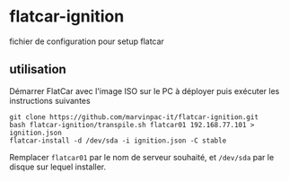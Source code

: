 # flatcar-ignition
fichier de configuration pour setup flatcar

## utilisation
Démarrer FlatCar avec l'image ISO sur le PC à déployer puis exécuter les instructions suivantes

    git clone https://github.com/marvinpac-it/flatcar-ignition.git
    bash flatcar-ignition/transpile.sh flatcar01 192.168.77.101 > ignition.json
    flatcar-install -d /dev/sda -i ignition.json -C stable

Remplacer `flatcar01` par le nom de serveur souhaité, et `/dev/sda` par le disque sur lequel installer.
